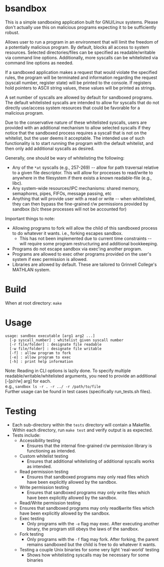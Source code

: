 # bsandbox
This is a simple sandboxing application built for GNU/Linux systems. Please don't actually use this on malicious programs expecting it to be sufficiently robust.  

Allows user to run a program in an environment that will limit the freedom of a potentially malicious program. By default, blocks all access to system resources. Selected directories/files can be specified as readable/writable via command line options. Additionally, more syscalls can be whitelisted via command line options as needed. 

If a sandboxed application makes a request that would violate the specified rules, the program will be terminated and information regarding the request (syscall number, register state) will be printed to the console. If registers hold pointers to ASCII string values, these values will be printed as strings. 

A set number of syscalls are allowed by default for sandboxed programs. The default whitelisted syscalls are intended to allow for syscalls that do not directly use/access system resources that could be favorable for a malicious program.  

Due to the conservative nature of these whitelisted syscalls, users are provided with an additional mechanism to allow selected syscalls if they notice that the sandboxed process requires a syscall that is not on the whitelist, but the user deems it acceptable. The intended use of such functionality is to start running the program with the default whitelist, and then only add additional syscalls as desired.  

Generally, one should be wary of whitelisting the following:
* Any of the `*at` syscalls (e.g., 257-269) -- allow for path traversal relative to a given file descriptor. This will allow for processes to read/write to anywhere in the filesystem if there exists a known readable-file (e.g., libc). 
* Any system-wide resources/IPC mechanisms: shared memory, semaphores, pipes, FIFOs, message passing, etc
* Anything that will provide user with a read or write -- when whitelisted, they can then bypass the fine-grained r/w permissions provided by sandbox (b/c these processes will not be accounted for)


Important things to note:  
* Allowing programs to fork will allow the child of this sandboxed process to do whatever it wants. i.e., forking escapes sandbox.
  * This has not been implemented due to current time constraints -- will require some program restructuring and additional bookkeeping.
* Programs do not escape sandbox via exec'ing another program.
* Programs are allowed to exec other programs provided on the user's system if exec permission is allowed.
* Libraries are allowed by default. These are tailored to Grinnell College's MATHLAN system. 

# Build
When at root directory:  `make`  

# Usage
```
usage: sandbox executable [arg1 arg2 ...]  
  [-p syscall_number] : whitelist given syscall number  
  [-r file/folder] : designate file readable  
  [-w file/folder] : designate file writable
  [-f] : allow program to fork
  [-e] : allow program to exec
  [-h] : print help information
```
Note: Reading in CLI options is lazily done. To specify multiple readable/writable/whitelisted arguments, you need to provide an additional [-[p/r/w] arg] for each.  
e.g., `sandbox ls -r . -r ../ -r /path/to/file`  
Further usage can be found in test cases (specifically run_tests.sh files).  
 
# Testing
* Each sub-directory within the `tests` directory will contain a Makefile. Within each directory, run `make test` and verify output is as expected.  
* Tests include: 
  * Accessibility testing
    * Ensures that the internal fine-grained r/w permission library is functioning as intended.
  * Custom whitelist testing
    * Ensures that additional whitelisting of additional syscalls works as intended.
  * Read permission testing
    * Ensures that sandboxed programs may only read files which have been explicitly allowed by the sandbox.
  * Write permission testing
    * Ensures that sandboxed programs may only write files which have been explicitly allowed by the sandbox. 
  * Read/Write permission testing
   * Ensures that sandboxed programs may only read&write files which have been explicitly allowed by the sandbox.
  * Exec testing
    * Only programs with the `-e` flag may exec. After executing another binary, the program still obeys the laws of the sandbox. 
  * Fork testing
    * Only programs with the `-f` flag may fork. After forking, the parent remains sandboxed but the child is free to do whatever it wants. 
  * Testing a couple Unix binaries for some very light 'real-world' testing
    * Shows how whitelisting syscalls may be necessary for some binaries
